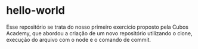 # hello-world
Esse repositório se trata do nosso primeiro exercício proposto pela Cubos Academy, que abordou a criação de um novo repositório utilizando o clone, execução do arquivo com o node e o comando de commit.
